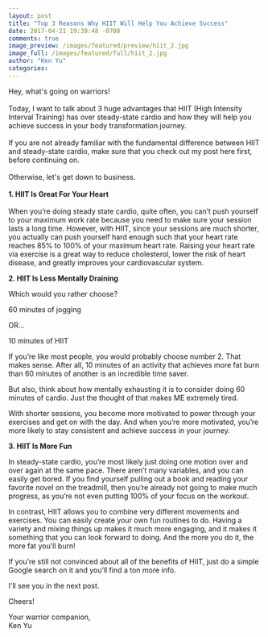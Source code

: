 ```yaml
---
layout: post
title: "Top 3 Reasons Why HIIT Will Help You Achieve Success"
date: 2017-04-21 19:39:48 -0700
comments: true
image_preview: /images/featured/preview/hiit_2.jpg
image_full: /images/featured/full/hiit_2.jpg
author: "Ken Yu"
categories:
---
```


Hey, what's going on warriors!<br/>
<br/>
Today, I want to talk about 3 huge advantages that HIIT (High Intensity Interval Training) has over steady-state cardio and how they will help you achieve success in your body transformation journey.<br/>
<br/>
If you are not already familiar with the fundamental difference between HIIT and steady-state cardio, make sure that you check out my post here first, before continuing on.<br/>
<br/>
Otherwise, let's get down to business.<br/>
<br/>
**1. HIIT Is Great For Your Heart**<br/>
<br/>
When you’re doing steady state cardio, quite often, you can’t push yourself to your maximum work rate because you need to make sure your session lasts a long time. However, with HIIT, since your sessions are much shorter, you actually can push yourself hard enough such that your heart rate reaches 85% to 100% of your maximum heart rate. Raising your heart rate via exercise is a great way to reduce cholesterol, lower the risk of heart disease, and greatly improves your cardiovascular system.


**2. HIIT Is Less Mentally Draining**

Which would you rather choose? 

60 minutes of jogging

OR...

10 minutes of HIIT

If you’re like most people, you would probably choose number 2. That makes sense. After all, 10 minutes of an activity that achieves more fat burn than 60 minutes of another is an incredible time saver.

But also, think about how mentally exhausting it is to consider doing 60 minutes of cardio. Just the thought of that makes ME extremely tired.

With shorter sessions, you become more motivated to power through your exercises and get on with the day. And when you’re more motivated, you’re more likely to stay consistent and achieve success in your journey.


**3. HIIT Is More Fun**

In steady-state cardio, you’re most likely just doing one motion over and over again at the same pace. There aren’t many variables, and you can easily get bored. If you find yourself pulling out a book and reading your favorite novel on the treadmill, then you’re already not going to make much progress, as you’re not even putting 100% of your focus on the workout.

In contrast, HIIT allows you to combine very different movements and exercises. You can easily create your own fun routines to do. Having a variety and mixing things up makes it much more engaging, and it makes it something that you can look forward to doing. And the more you do it, the more fat you'll burn!

If you’re still not convinced about all of the benefits of HIIT, just do a simple Google search on it and you’ll find a ton more info.

I'll see you in the next post.

Cheers!

Your warrior companion, <br/>
Ken Yu 
